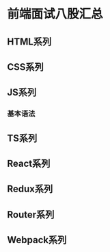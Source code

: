 # 前端面试八股汇总

## HTML系列

## CSS系列

## JS系列
### 基本语法

## TS系列

## React系列

## Redux系列

## Router系列

## Webpack系列